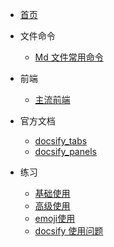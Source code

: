 <!-- docs/_sidebar.md -->

* [首页](zh-cn/)

* 文件命令
  * [Md 文件常用命令](mdFile/commond/md_file_commands.md "Md 文件常用命令")

* 前端
  * [主流前端](mdFile/front/hot-front.md "主流前端")

* 官方文档
  * [docsify_tabs](docsify_docs/docsify_tabs_index.md)
  * [docsify_panels](docsify_docs/docsify_panels_index.md)

* 练习
  * [基础使用](mdFile/test/docsify_base_use.md "基础使用")
  * [高级使用](mdFile/test/docsify_high_use.md "高级使用")
  * [emoji使用](mdFile/test/demo-emoji.md "图标使用")
  * [docsify 使用问题](mdFile/problem/docsify_use_problem.md "docsify使用问题")
